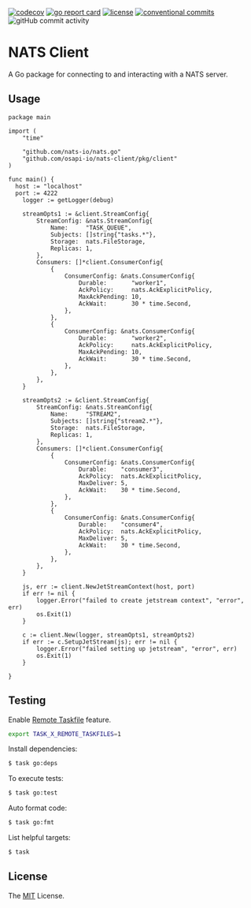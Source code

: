 [![codecov](https://img.shields.io/codecov/c/github/osapi-io/nats-client?token=8RICN0QCTT&style=for-the-badge)](https://codecov.io/gh/osapi-io/nats-cllient)
[![go report card](https://goreportcard.com/badge/github.com/osapi-io/nats-client?style=for-the-badge)](https://goreportcard.com/report/github.com/osapi-io/nats-client)
[![license](https://img.shields.io/badge/license-MIT-brightgreen.svg?style=for-the-badge)](LICENSE)
[![conventional commits](https://img.shields.io/badge/Conventional%20Commits-1.0.0-yellow.svg?style=for-the-badge)](https://conventionalcommits.org)
![gitHub commit activity](https://img.shields.io/github/commit-activity/m/osapi-io/nats-client?style=for-the-badge)

# NATS Client

A Go package for connecting to and interacting with a NATS server.

## Usage

```golang
package main

import (
	"time"

	"github.com/nats-io/nats.go"
	"github.com/osapi-io/nats-client/pkg/client"
)

func main() {
  host := "localhost"
  port := 4222
	logger := getLogger(debug)

	streamOpts1 := &client.StreamConfig{
		StreamConfig: &nats.StreamConfig{
			Name:     "TASK_QUEUE",
			Subjects: []string{"tasks.*"},
			Storage:  nats.FileStorage,
			Replicas: 1,
		},
		Consumers: []*client.ConsumerConfig{
			{
				ConsumerConfig: &nats.ConsumerConfig{
					Durable:       "worker1",
					AckPolicy:     nats.AckExplicitPolicy,
					MaxAckPending: 10,
					AckWait:       30 * time.Second,
				},
			},
			{
				ConsumerConfig: &nats.ConsumerConfig{
					Durable:       "worker2",
					AckPolicy:     nats.AckExplicitPolicy,
					MaxAckPending: 10,
					AckWait:       30 * time.Second,
				},
			},
		},
	}

	streamOpts2 := &client.StreamConfig{
		StreamConfig: &nats.StreamConfig{
			Name:     "STREAM2",
			Subjects: []string{"stream2.*"},
			Storage:  nats.FileStorage,
			Replicas: 1,
		},
		Consumers: []*client.ConsumerConfig{
			{
				ConsumerConfig: &nats.ConsumerConfig{
					Durable:    "consumer3",
					AckPolicy:  nats.AckExplicitPolicy,
					MaxDeliver: 5,
					AckWait:    30 * time.Second,
				},
			},
			{
				ConsumerConfig: &nats.ConsumerConfig{
					Durable:    "consumer4",
					AckPolicy:  nats.AckExplicitPolicy,
					MaxDeliver: 5,
					AckWait:    30 * time.Second,
				},
			},
		},
	}

	js, err := client.NewJetStreamContext(host, port)
	if err != nil {
		logger.Error("failed to create jetstream context", "error", err)
		os.Exit(1)
	}

	c := client.New(logger, streamOpts1, streamOpts2)
	if err := c.SetupJetStream(js); err != nil {
		logger.Error("failed setting up jetstream", "error", err)
		os.Exit(1)
	}

}
```

## Testing

Enable [Remote Taskfile][] feature.

```bash
export TASK_X_REMOTE_TASKFILES=1
```

Install dependencies:

```bash
$ task go:deps
```

To execute tests:

```bash
$ task go:test
```

Auto format code:

```bash
$ task go:fmt
```

List helpful targets:

```bash
$ task
```

## License

The [MIT][] License.

[examples]: examples/
[Remote Taskfile]: https://taskfile.dev/experiments/remote-taskfiles/
[MIT]: LICENSE
